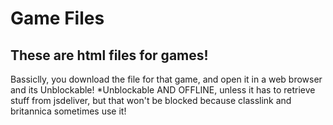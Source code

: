 # Game Files

## These are html files for games!

Bassiclly, you download the file for that game, and open it in a web browser and its Unblockable! 
*Unblockable AND OFFLINE, unless it has to retrieve stuff from jsdeliver, but that won't be blocked because classlink and britannica sometimes use it!
